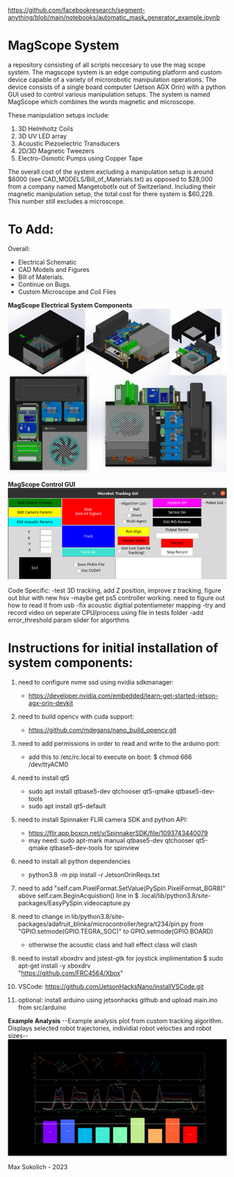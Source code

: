 https://github.com/facebookresearch/segment-anything/blob/main/notebooks/automatic_mask_generator_example.ipynb


# MagScope System
a repository consisting of all scripts neccesary to use the mag scope system. The magscope system is an edge computing platform and custom device capable of a variety of microrobotic manipulation operations. The device consists of a single board computer (Jetson AGX Orin) with a python GUI used to control various manipulation setups. The system is named MagScope which combines the words magnetic and microscope. 

These manipulation setups include:
1) 3D Helmholtz Coils
2) 3D UV LED array
3) Acoustic Piezoelectric Transducers
4) 2D/3D Magnetic Tweezers
5) Electro-Osmotic Pumps using Copper Tape

The overall cost of the system excluding a manipulation setup is around $6000 (see CAD_MODELS/Bill_of_Materials.txt) as opposed to $28,000 from a company named MangetobotIx out of Switzerland. Including their magnetic manipulation setup, the total cost for there system is $60,228. This number still excludes a microscope. 


# To Add:
Overall:
- Electrical Schematic
- CAD Models and Figures
- Bill of Materials.
- Continue on Bugs.
- Custom Microscope and Coil Files

**MagScope Electrical System Components** 
![alt text](https://github.com/MaxSokolich/MagScopeSystem/blob/main/src/imgs/MagScopeBox2.png?raw=true)

**MagScope Control GUI**
![alt text](https://github.com/MaxSokolich/MagScopeSystem/blob/main/src/imgs/MicrorobotTrackingGui.png?raw=true)

Code Specific:
-test 3D tracking, add Z position, improve z tracking, figure out blur with new hsv 
-maybe get ps5 controller working. need to figure out how to read it from usb
-fix acoustic digitial potentiameter mapping
-try and record video on seperate CPU/process using file in tests folder
-add error_threshold param slider for algorthms

# Instructions for initial installation of system components:
1) need to configure nvme ssd using nvidia sdkmanager:  
    - https://developer.nvidia.com/embedded/learn-get-started-jetson-agx-orin-devkit

2) need to build opencv with cuda support: 
    - https://github.com/mdegans/nano_build_opencv.git

3) need to add permissions in order to read and write to the arduino port: 
    - add this to /etc/rc.local to execute on boot: $ chmod 666 /dev/ttyACM0

4)  need to install qt5
    - sudo apt install qtbase5-dev qtchooser qt5-qmake qtbase5-dev-tools  
    - sudo apt install qt5-default

5) need to install Spinnaker FLIR camera SDK and python API: 
    - https://flir.app.boxcn.net/v/SpinnakerSDK/file/1093743440079
    - may need: sudo apt-mark manual qtbase5-dev qtchooser qt5-qmake qtbase5-dev-tools for spinview 

6) need to install all python dependencies
    - python3.8 -m pip install -r JetsonOrinReqs.txt

7) need to add "self.cam.PixelFormat.SetValue(PySpin.PixelFormat_BGR8)" above self.cam.BeginAcquistion() line in $ .local/lib/python3.8/site-packages/EasyPySpin.videocapture.py

8) need to change in lib/python3.8/site-packages/adafruit_blinka/microcontroller/tegra/t234/pin.py from "GPIO.setmode(GPIO.TEGRA_SOC)" to GPIO.setmode(GPIO.BOARD)
    - otherwise the acoustic class and hall effect class will clash

9) need to install xboxdrv and jstest-gtk for joystick implimentation 
        $ sudo apt-get install -y xboxdrv         
        "https://github.com/FRC4564/Xbox"
        
10) VSCode: https://github.com/JetsonHacksNano/installVSCode.git

11) optional: install arduino using jetsonhacks github and upload main.ino from src/arduino


    




**Example Analysis**
--Example analysis plot from custom tracking algorithm. Displays selected robot trajectories, individial robot velocties and robot sizes--
![alt text](https://github.com/MaxSokolich/MagScopeSystem/blob/main/src/imgs/ExampleDataPlot.png?raw=true)


Max Sokolich - 2023
